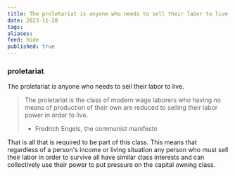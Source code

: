 ```yaml
---
title: The proletariat is anyone who needs to sell their labor to live
date: 2023-11-28
tags: 
aliases: 
feed: hide
published: true
---
```

### proletariat 
The proletariat is anyone who needs to sell their labor to live.

> The proletariat is the class of modern wage laborers who having no means of production of their own are reduced to selling their labor power in order to live.
> - Fredrich Engels, the communist manifesto

That is all that is required to be part of this class. This means that regardless of a person's income or living situation any person who must sell their labor in order to survive all have similar class interests and can collectively use their power to put pressure on the capital owning class.